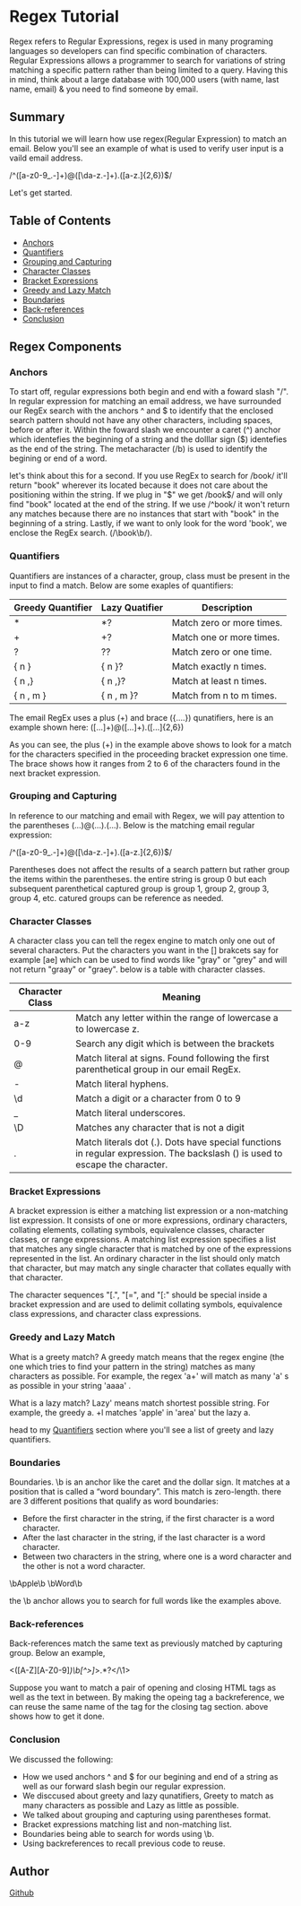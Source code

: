 # Regex Tutorial

Regex refers to Regular Expressions, regex is used in many programing languages so developers can find specific combination of characters. Regular Expressions allows a programmer to search  for variations of string matching a specific pattern rather than being limited to a query. Having this in mind, think about a large database with 100,000 users (with name, last name,  email) & you need to find someone by email. 

## Summary

In this tutorial we will learn how use regex(Regular Expression) to match an email. Below you'll see an example of what is used to verify user input is a vaild email address.

/^([a-z0-9_\.-]+)@([\da-z\.-]+)\.([a-z\.]{2,6})$/

Let's get started.

## Table of Contents

- [Anchors](#anchors)
- [Quantifiers](#quantifiers)
- [Grouping and Capturing](#grouping-and-capturing)
- [Character Classes](#character-classes)
- [Bracket Expressions](#bracket-expressions)
- [Greedy and Lazy Match](#greedy-and-lazy-match)
- [Boundaries](#boundaries)
- [Back-references](#back-references)
- [Conclusion](#conclusion)

## Regex Components

### Anchors

To start off, regular expressions both begin and end with a foward slash "/". In regular expression for matching an email address, we have surrounded our RegEx search with the anchors ^ and $ to identify that the enclosed search pattern should not have any other characters, including spaces, before or after it. Within the foward slash we encounter a caret (^) anchor which identefies the beginning of a string and the dolllar sign ($) identefies as the end of the string. The metacharacter (/b) is used to identify the begining or end of a word.

let's think about this for a second. If you use RegEx to search for /book/ it'll return "book" wherever its located because it does not care about the positioning within the string. If we plug in "$" we get /book$/ and will only find "book" located at the end of the string. If we use /^book/ it won't return any matches because there are no instances that start with "book" in the beginning of a string. Lastly, if we want to only look for the word 'book', we enclose the RegEx search. (/\book\b/).


### Quantifiers

Quantifiers are instances of a character, group, class must be present in the input to find a match.
Below are some exaples of quantifiers:

 Greedy Quantifier | Lazy Quatifier |  Description |
| ----------------- | -------------- | ------------- |
| *                 | *?             | Match zero or more times. |
| +                 | +?             | Match one or more times. |
| ?                 | ??             | Match zero or one time. |
| { n }             | { n }?         | Match exactly n times. |
| { n ,}            | { n ,}?        | Match at least n times. |
| { n , m }         | { n , m }?     | Match from n to m times. |

The email RegEx uses a plus (+) and brace ({....}) qunatifiers, here is an example shown here:
([...]+)@([...]+)\.([...]{2,6}) 

As you can see, the plus (+) in the example above shows to look for a match for the characters specified in the proceeding bracket expression one time. The brace shows how it ranges from 2 to 6 of the characters found in the next bracket expression.


### Grouping and Capturing

In reference to our matching and email with Regex, we will pay attention to the parentheses (...)@(...)\.(...). 
Below is the matching email regular expression:

/^([a-z0-9_\.-]+)@([\da-z\.-]+)\.([a-z\.]{2,6})$/

Parentheses does not affect the results of a search pattern but rather group the items within the parentheses. the entire string is group 0 but each subsequent parenthetical captured group is group 1, group 2, group 3, group 4, etc. catured groups can be reference as needed. 

### Character Classes
A character class you can tell the regex engine to match only one out of several characters. Put the characters you want in the [] brakcets say for example [ae] which can be used to find words like "gray" or "grey" and will not return "graay" or "graey". below is a table with character classes.

| Character Class | Meaning |
| -----------------  | -------------- |
| a-z | Match any letter within the range of lowercase a to lowercase z.                                                               |
| 0-9 | Search any digit which is between the brackets                                                                                 |
| @   | Match literal at signs. Found following the first parenthetical group in our email RegEx.                                      |
| -   | Match literal hyphens.                                                                                                         |
| \d  | Match a digit or a character from 0 to 9                                                                                       |
| _   | Match literal underscores.                                                                                                     |
| \D  | Matches any character that is not a digit                                                                                      |
| \.  | Match literals dot (.). Dots have special functions in regular expression. The backslash (\) is used to escape the character.  |            


### Bracket Expressions

A bracket expression is either a matching list expression or a non-matching list expression. It consists of one or more expressions, ordinary characters, collating elements, collating symbols, equivalence classes, character classes, or range expressions. A matching list expression specifies a list that matches any single character that is matched by one of the expressions represented in the list. An ordinary character in the list should only match that character, but may match any single character that collates equally with that character.

The character sequences "[.", "[=", and "[:"  should be special inside a bracket expression and are used to delimit collating symbols, equivalence class expressions, and character class expressions.

### Greedy and Lazy Match

What is a greety match?
A greedy match means that the regex engine (the one which tries to find your pattern in the string) matches as many characters as possible. For example, the regex 'a+' will match as many 'a' s as possible in your string 'aaaa' .

What is a lazy match?
Lazy' means match shortest possible string. For example, the greedy a. +l matches 'apple' in 'area' but the lazy a.

head to my [Quantifiers](#quantifiers) section where you'll see a list of greety and lazy quantifiers.

### Boundaries

Boundaries. 
 \b is an anchor like the caret and the dollar sign. It matches at a position that is called a “word boundary”. This match is zero-length. there are 3 different positions that qualify as word boundaries:

- Before the first character in the string, if the first character is a word character.
- After the last character in the string, if the last character is a word character.
- Between two characters in the string, where one is a word character and the other is not a word character.

\bApple\b \bWord\b

the \b anchor allows you to search for full words like the examples above.



### Back-references

Back-references match the same text as previously matched by capturing group. Below an example,

<([A-Z][A-Z0-9]*)\b[^>]*>.*?</\1>

Suppose you want to match a pair of opening and closing HTML tags as well as the text in between. By making the opeing tag a backreference, we can reuse the same name of the tag for the closing tag section. above shows how to get it done.

### Conclusion
We discussed the following:
- How we used anchors ^ and $ for our begining and end of a string as well as our forward slash begin our regular expression.
- We disccused about greety and lazy qunatifiers, Greety to match as many characters as possible and Lazy as little as possible.
- We talked about grouping and capturing using parentheses format.
- Bracket expressions matching list and non-matching list.
- Boundaries being able to search for words using \b.
- Using backreferences to recall previous code to reuse.

## Author

[Github](https://github.com/ismo1127)
